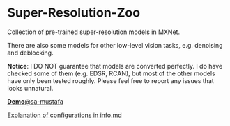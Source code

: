 # Super-Resolution-Zoo
Collection of pre-trained super-resolution models in MXNet.

There are also some models for other low-level vision tasks, e.g. denoising and deblocking.

**Notice**: I DO NOT guarantee that models are converted perfectly. I do have checked some of them (e.g. EDSR, RCAN), but most of the other models have only been tested roughly. Please feel free to report any issues that looks unnatural.

[**Demo**@sa-mustafa](https://github.com/sa-mustafa/super-resolution-mxnet)

[Explanation of configurations in info.md](https://github.com/WolframRhodium/Super-Resolution-Zoo/wiki/Explanation-of-configurations-in-info.md)
